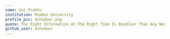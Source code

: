 ```yaml
---
name: Sai Prabhu
institution: Mumbai University
profile_pic: 4shadowr.png
quote: The Right Information At The Right Time Is Deadlier Than Any Weapon
github_user: 4shadowr
---
```

